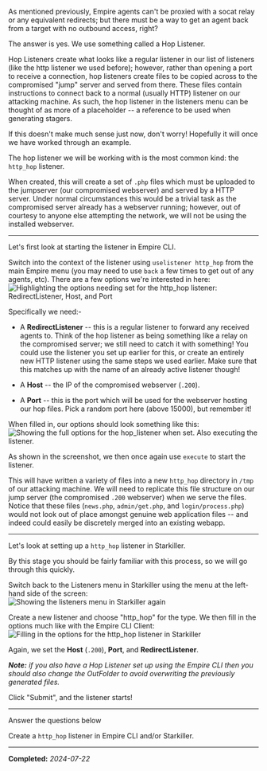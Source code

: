 As mentioned previously, Empire agents can't be proxied with a socat relay or any equivalent redirects; but there must be a way to get an agent back from a target with no outbound access, right?

The answer is yes. We use something called a Hop Listener.

Hop Listeners create what looks like a regular listener in our list of listeners (like the http listener we used before); however, rather than opening a port to receive a connection, hop listeners create files to be copied across to the compromised "jump" server and served from there. These files contain instructions to connect back to a normal (usually HTTP) listener on our attacking machine. As such, the hop listener in the listeners menu can be thought of as more of a placeholder -- a reference to be used when generating stagers.

If this doesn't make much sense just now, don't worry! Hopefully it will once we have worked through an example.

The hop listener we will be working with is the most common kind: the `http_hop` listener.

When created, this will create a set of `.php` files which must be uploaded to the jumpserver (our compromised webserver) and served by a HTTP server. Under normal circumstances this would be a trivial task as the compromised server already has a webserver running; however, out of courtesy to anyone else attempting the network, we will not be using the installed webserver.

---

Let's first look at starting the listener in Empire CLI.

Switch into the context of the listener using `uselistener http_hop` from the main Empire menu (you may need to use `back` a few times to get out of any agents, etc). There are a few options we're interested in here:  
![Highlighting the options needing set for the http_hop listener: RedirectListener, Host, and Port](https://assets.tryhackme.com/additional/wreath-network/empire-update-4.0/8fff79486323.png)  

Specifically we need:-

- A **RedirectListener** -- this is a regular listener to forward any received agents to. Think of the hop listener as being something like a relay on the compromised server; we still need to catch it with something! You could use the listener you set up earlier for this, or create an entirely new HTTP listener using the same steps we used earlier. Make sure that this matches up with the name of an already active listener though!  
    
- A **Host** -- the IP of the compromised webserver (`.200`).
- A **Port** -- this is the port which will be used for the webserver hosting our hop files. Pick a random port here (above 15000), but remember it!

When filled in, our options should look something like this:  
![Showing the full options for the hop_listener when set. Also executing the listener.](https://assets.tryhackme.com/additional/wreath-network/empire-update-4.0/0a85d9e55345.png)  

As shown in the screenshot, we then once again use `execute` to start the listener.

This will have written a variety of files into a new `http_hop` directory in `/tmp` of our attacking machine. We will need to replicate this file structure on our jump server (the compromised `.200` webserver) when we serve the files. Notice that these files (`news.php`, `admin/get.php`, and `login/process.php`) would not look out of place amongst genuine web application files -- and indeed could easily be discretely merged into an existing webapp.

---

Let's look at setting up a `http_hop` listener in Starkiller.

By this stage you should be fairly familiar with this process, so we will go through this quickly.

Switch back to the Listeners menu in Starkiller using the menu at the left-hand side of the screen:  
![Showing the listeners menu in Starkiller again](https://assets.tryhackme.com/additional/wreath-network/fed6f29eee3a.png)  

Create a new listener and choose "http_hop" for the type. We then fill in the options much like with the Empire CLI Client:  
![Filling in the options for the http_hop listener in Starkiller](https://assets.tryhackme.com/additional/wreath-network/empire-update-4.0/c7a7339d03cb.png)  

Again, we set the **Host** (`.200`), **Port**, and **RedirectListener**.  

_**Note:** if you also have a Hop Listener set up using the Empire CLI then you should also change the OutFolder to avoid overwriting the previously generated files._

Click "Submit", and the listener starts!  

---

Answer the questions below

Create a `http_hop` listener in Empire CLI and/or Starkiller.

---

**Completed:** _2024-07-22_ 